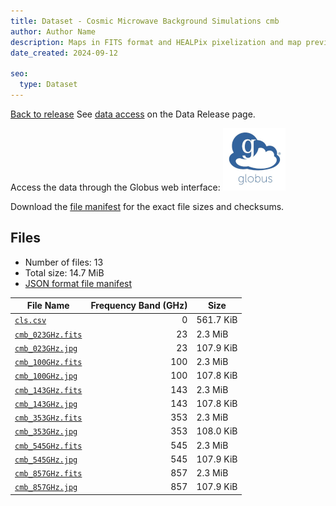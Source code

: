 ```yaml
---
title: Dataset - Cosmic Microwave Background Simulations cmb
author: Author Name
description: Maps in FITS format and HEALPix pixelization and map preview in jpg format for the cmb component
date_created: 2024-09-12

seo:
  type: Dataset
---
```


[Back to release](./index.html#datasets)
See [data access](./index.html#data-access) on the Data Release page.

Access the data through the Globus web interface: [![Download via Globus](images/globus-logo.png)](https://app.globus.org/file-manager?origin_id=2d7b80a0-dff0-4837-8335-ecd89655f761&origin_path=%2F/datasets/%2Fcmb%2F)

Download the [file manifest](https://g-deed88.c2d0f8.bd7c.data.globus.org//datasets//cmb/manifest.json) for the exact file sizes and checksums.

## Files

- Number of files: 13
- Total size: 14.7 MiB
- [JSON format file manifest](https://g-deed88.c2d0f8.bd7c.data.globus.org//datasets//cmb/manifest.json)

|                                           File Name                                            | Frequency Band (GHz) |   Size    |
| ---------------------------------------------------------------------------------------------- | -------------------: | --------- |
| [`cls.csv`](https://g-deed88.c2d0f8.bd7c.data.globus.org/datasets/cmb/cls.csv)                 |                    0 | 561.7 KiB |
| [`cmb_023GHz.fits`](https://g-deed88.c2d0f8.bd7c.data.globus.org/datasets/cmb/cmb_023GHz.fits) |                   23 | 2.3 MiB   |
| [`cmb_023GHz.jpg`](https://g-deed88.c2d0f8.bd7c.data.globus.org/datasets/cmb/cmb_023GHz.jpg)   |                   23 | 107.9 KiB |
| [`cmb_100GHz.fits`](https://g-deed88.c2d0f8.bd7c.data.globus.org/datasets/cmb/cmb_100GHz.fits) |                  100 | 2.3 MiB   |
| [`cmb_100GHz.jpg`](https://g-deed88.c2d0f8.bd7c.data.globus.org/datasets/cmb/cmb_100GHz.jpg)   |                  100 | 107.8 KiB |
| [`cmb_143GHz.fits`](https://g-deed88.c2d0f8.bd7c.data.globus.org/datasets/cmb/cmb_143GHz.fits) |                  143 | 2.3 MiB   |
| [`cmb_143GHz.jpg`](https://g-deed88.c2d0f8.bd7c.data.globus.org/datasets/cmb/cmb_143GHz.jpg)   |                  143 | 107.8 KiB |
| [`cmb_353GHz.fits`](https://g-deed88.c2d0f8.bd7c.data.globus.org/datasets/cmb/cmb_353GHz.fits) |                  353 | 2.3 MiB   |
| [`cmb_353GHz.jpg`](https://g-deed88.c2d0f8.bd7c.data.globus.org/datasets/cmb/cmb_353GHz.jpg)   |                  353 | 108.0 KiB |
| [`cmb_545GHz.fits`](https://g-deed88.c2d0f8.bd7c.data.globus.org/datasets/cmb/cmb_545GHz.fits) |                  545 | 2.3 MiB   |
| [`cmb_545GHz.jpg`](https://g-deed88.c2d0f8.bd7c.data.globus.org/datasets/cmb/cmb_545GHz.jpg)   |                  545 | 107.9 KiB |
| [`cmb_857GHz.fits`](https://g-deed88.c2d0f8.bd7c.data.globus.org/datasets/cmb/cmb_857GHz.fits) |                  857 | 2.3 MiB   |
| [`cmb_857GHz.jpg`](https://g-deed88.c2d0f8.bd7c.data.globus.org/datasets/cmb/cmb_857GHz.jpg)   |                  857 | 107.9 KiB |
